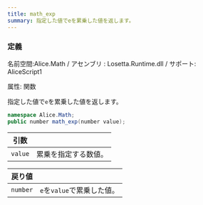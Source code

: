 ```yaml
---
title: math_exp
summary: 指定した値でeを累乗した値を返します。
---
```


### 定義
名前空間:Alice.Math / アセンブリ : Losetta.Runtime.dll / サポート: AliceScript1

属性: 関数

指定した値で`e`を累乗した値を返します。

```cs title="AliceScript"
namespace Alice.Math;
public number math_exp(number value);
```

|引数| |
|-|-|
|`value`|累乗を指定する数値。|

|戻り値| |
|-|-|
|`number`|`e`を`value`で累乗した値。|
